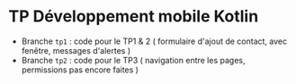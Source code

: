 # TP Développement mobile Kotlin

- Branche `tp1` : code pour le TP1 & 2 ( formulaire d'ajout de contact, avec fenêtre, messages d'alertes )
- Branche `tp2` : code pour le TP3 ( navigation entre les pages, permissions pas encore faites )

